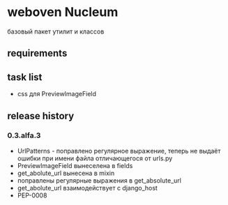 # weboven Nucleum

базовый пакет утилит и классов


## requirements


## task list
* css для PreviewImageField


## release history
### 0.3.alfa.3
* UrlPatterns - поправлено регулярное выражение, теперь не выдаёт ошибки при имени файла отличающегося от urls.py
* PreviewImageField вынеселена в fields
* get_abolute_url вынесена в mixin
* поправлены регулярные выражения в get_absolute_url
* get_abolute_url взаимодействует с django_host
* PEP-0008
